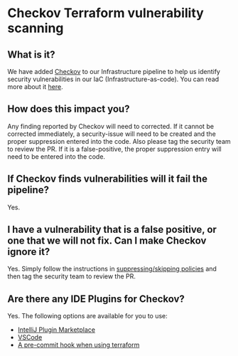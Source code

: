 # Checkov Terraform vulnerability scanning

## What is it?

We have added [Checkov](https://www.checkov.io/1.Welcome/What%20is%20Checkov.html) to our Infrastructure pipeline to help us identify security vulnerabilities in our IaC (Infrastructure-as-code).
You can read more about it [here](https://www.checkov.io/1.Welcome/Quick%20Start.html).

## How does this impact you?

Any finding reported by Checkov will need to corrected. If it cannot be corrected immediately, a security-issue will need to be created and the proper suppression entered into the code. Also please tag the security team to review the PR.
If it is a false-positive, the proper suppression entry will need to be entered into the code.

## If Checkov finds vulnerabilities will it fail the pipeline?

Yes.

## I have a vulnerability that is a false positive, or one that we will not fix. Can I make Checkov ignore it?

Yes. Simply follow the instructions in [suppressing/skipping policies](https://www.checkov.io/2.Basics/Suppressing%20and%20Skipping%20Policies.html) and then tag the security team to review the PR.

## Are there any IDE Plugins for Checkov?

Yes. The following options are available for you to use:

- [IntelliJ Plugin Marketplace](https://plugins.jetbrains.com/plugin/17721-checkov)
- [VSCode](https://github.com/bridgecrewio/checkov-vscode)
- [A pre-commit hook when using terraform](https://www.checkov.io/4.Integrations/pre-commit.html)
